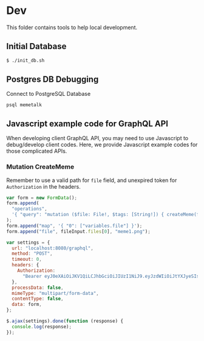 # Dev

This folder contains tools to help local development.

## Initial Database

```bash
$ ./init_db.sh
```

## Postgres DB Debugging

Connect to PostgreSQL Database

```shell script
psql memetalk
```

## Javascript example code for GraphQL API

When developing client GraphQL API, you may need to use Javascript to debug/develop client codes.
Here, we provide Javascript example codes for those complicated APIs.

### Mutation CreateMeme

Remember to use a valid path for `file` field, and unexpired token for `Authorization` in the headers.

```javascript
var form = new FormData();
form.append(
  "operations",
  '{ "query": "mutation ($file: File!, $tags: [String!]) { createMeme(file: $file, tags: $tags) { tags } }", "variables": { "file": null, "tags": ["software-test-tag", "humor-test-tag"] } }'
);
form.append("map", '{ "0": ["variables.file"] }');
form.append("file", fileInput.files[0], "meme1.png");

var settings = {
  url: "localhost:8080/graphql",
  method: "POST",
  timeout: 0,
  headers: {
    Authorization:
      "Bearer eyJ0eXAiOiJKV1QiLCJhbGciOiJIUzI1NiJ9.eyJzdWIiOiJtYXJyeSIsImlzcyI6Im1lbWV0YWxrIiwiZXhwIjoxNjEzMzkzMDE2LCJpYXQiOjE2MTA4MDEwMTZ9.Fa6lR7uC8E4DHKUt-V6TUYXLQJgJWu0DdMUUeulARC8",
  },
  processData: false,
  mimeType: "multipart/form-data",
  contentType: false,
  data: form,
};

$.ajax(settings).done(function (response) {
  console.log(response);
});
```
